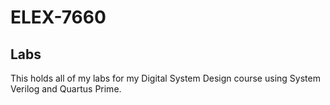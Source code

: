 # ELEX-7660

## Labs
This holds all of my labs for my Digital System Design course using System Verilog and Quartus Prime.
